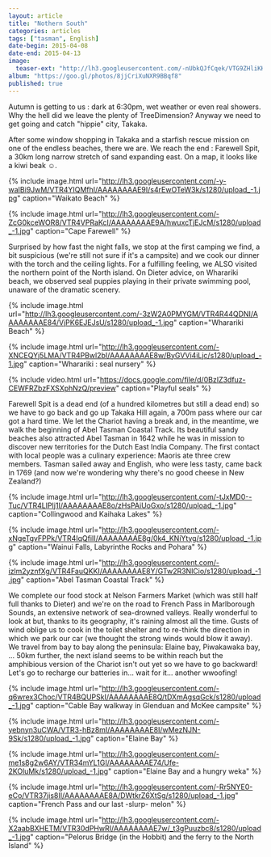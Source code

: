 ```yaml
---
layout: article
title: "Nothern South"
categories: articles
tags: ["tasman", English]
date-begin: 2015-04-08
date-end: 2015-04-13
image: 
  teaser-ext: "http://lh3.googleusercontent.com/-nUbkQJfCqek/VTG9ZHliKKI/AAAAAAAAEfM/GRHHp1gpvd8/s1280/upload_-1.jpg"
album: "https://goo.gl/photos/8jjCriXuNXR9BBqf8"
published: true
---
```


Autumn is getting to us : dark at 6:30pm, wet weather or even real showers. Why the hell did we leave the plenty of TreeDimension? Anyway we need to get going and catch "hippie" city, Takaka.

After some window shopping in Takaka and a starfish rescue mission on one of the endless beaches, there we are. We reach the end :  Farewell Spit, a 30km long narrow stretch of sand expanding east. On a map, it looks like a kiwi beak ☺.

{% include image.html url="http://lh3.googleusercontent.com/-y-waIBi9JwM/VTR4YIQMfhI/AAAAAAAAE9I/s4rEwOTeW3k/s1280/upload_-1.jpg" caption="Waikato Beach" %}

{% include image.html url="http://lh3.googleusercontent.com/-ZcG0kceWOR8/VTR4VPRaKcI/AAAAAAAAE9A/hwuxcTjEJcM/s1280/upload_-1.jpg" caption="Cape Farewell" %}

Surprised by how fast the night falls, we stop at the first camping we find, a bit suspicious (we're still not sure if it's a campsite) and we cook our dinner with the torch and the ceiling lights. For a fulfilling feeling, we ALSO visited the northern point of the North island. On Dieter advice, on Wharariki beach, we observed seal puppies playing in their private swimming pool, unaware of the dramatic scenery.

{% include image.html url="http://lh3.googleusercontent.com/-3zW2A0PMYGM/VTR4R44QDNI/AAAAAAAAE84/VjPK6EJEJsU/s1280/upload_-1.jpg" caption="Wharariki Beach" %}

{% include image.html url="http://lh3.googleusercontent.com/-XNCEQYj5LMA/VTR4PBwl2bI/AAAAAAAAE8w/ByGVVi4iLjc/s1280/upload_-1.jpg" caption="Wharariki : seal nursery" %}

{% include video.html url="https://docs.google.com/file/d/0BzIZ3dfuz-CEWFRZbzFXSXphNzQ/preview" caption="Playful seals" %}

Farewell Spit is a dead end (of a hundred kilometres but still a dead end) so we have to go back and go up Takaka Hill again, a 700m pass where our car got a hard time. We let the Chariot having a break and, in the meantime, we walk the beginning of Abel Tasman Coastal Track. Its beautiful sandy beaches also attracted Abel Tasman in 1642 while he was in mission to discover new territories for the Dutch East India Company. The first contact with local people was a culinary experience: Maoris ate three crew members. Tasman sailed away and English, who were less tasty, came back in 1769 (and now we're wondering why there's no good cheese in New Zealand?)

{% include image.html url="http://lh3.googleusercontent.com/-tJxMD0--Tuc/VTR4LlPIj1I/AAAAAAAAE8o/zHsPAiUoGxo/s1280/upload_-1.jpg" caption="Collingwood and Kaihaka Lakes" %}

{% include image.html url="http://lh3.googleusercontent.com/-xNgeTgvFPPk/VTR4IqQfiII/AAAAAAAAE8g/0k4_KNiYtyg/s1280/upload_-1.jpg" caption="Wainui Falls, Labyrinthe Rocks and Pohara" %}

{% include image.html url="http://lh3.googleusercontent.com/-izlm2yznfXg/VTR4FauQKKI/AAAAAAAAE8Y/GTw2R3NlCio/s1280/upload_-1.jpg" caption="Abel Tasman Coastal Track" %}

We complete our food stock at Nelson Farmers Market (which was still half full thanks to Dieter) and we're on the road to French Pass in Marlborough Sounds, an extensive network of sea-drowned valleys. Really wonderful to look at but, thanks to its geography, it's raining almost all the time. Gusts of wind oblige us to cook in the toilet shelter and to re-think the direction in which we park our car (we thought the strong winds would blow it away). We travel from bay to bay along the peninsula: Elaine bay, Piwakawaka bay, ... 50km further, the next island seems to be within reach but the amphibious version of the Chariot isn't out yet so we have to go backward! Let's go to recharge our batteries in... wait for it... another wwoofing!

{% include image.html url="http://lh3.googleusercontent.com/-q6wrex3Choc/VTR4BQUPSkI/AAAAAAAAE8Q/tDXmAgsqGck/s1280/upload_-1.jpg" caption="Cable Bay walkway in Glenduan and McKee campsite" %}

{% include image.html url="http://lh3.googleusercontent.com/-yebnyn3uCWA/VTR3-hBz8mI/AAAAAAAAE8I/wMezNJN-9Sk/s1280/upload_-1.jpg" caption="Elaine Bay" %}

{% include image.html url="http://lh3.googleusercontent.com/-me1s8g2w6AY/VTR34mYL1GI/AAAAAAAAE74/Ufe-2KOluMk/s1280/upload_-1.jpg" caption="Elaine Bay and a hungry weka" %}

{% include image.html url="http://lh3.googleusercontent.com/-Rr5NYE0-eCo/VTR37jis8II/AAAAAAAAE8A/DWtkrZ6XtSg/s1280/upload_-1.jpg" caption="French Pass and our last -slurp- melon" %}

{% include image.html url="http://lh3.googleusercontent.com/-X2aabBXHETM/VTR30dPHwRI/AAAAAAAAE7w/_t3gPuuzbc8/s1280/upload_-1.jpg" caption="Pelorus Bridge (in the Hobbit) and the ferry to the North Island" %}